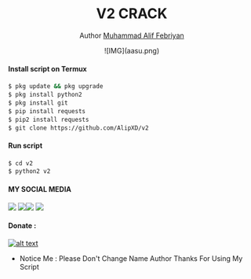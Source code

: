 <h1 align="center">
  V2 CRACK
</h1>
</div>
<p align="center">
  Author <a href="https://www.facebook.com/LordzAlifXD">Muhammad Alif Febriyan</a>
</p>
<p align="center">
![IMG](aasu.png)


#### Install script on Termux
```bash
$ pkg update && pkg upgrade
$ pkg install python2
$ pkg install git
$ pip install requests
$ pip2 install requests
$ git clone https://github.com/AlipXD/v2
```
#### Run script
```bash
$ cd v2
$ python2 v2
```
#### MY SOCIAL MEDIA

[![](https://img.shields.io/badge/Github-black?logo=Github&logoColor=black&labelColor=white)](https://github.com/AlipXD)
[![](https://img.shields.io/badge/Facebook-blue?logo=Facebook&logoColor=blue&labelColor=white)](https://www.facebook.com/LordzAlifXD)[![](https://img.shields.io/badge/Instagram-red?logo=Instagram&logoColor=red&labelColor=white)](https://www.instagram.com/aliff_991/) [![](https://img.shields.io/badge/Whatsapp-CHAT-red?logo=Whatsapp&logoColor=Brightgreen&labelColor=white)](https://wa.me/6282164141394?text=Asalamualaikum+bang)

#### Donate :

<a href="https://wa.me/6282164141394?text=Saya%20ingin%20donasi%20bang"><img src="https://upload.wikimedia.org/wikipedia/commons/6/6b/WhatsApp.svg" alt="alt text" width="80" height="80"></a> &nbsp;&nbsp;

* Notice Me : Please Don't Change Name Author
Thanks For Using My Script
